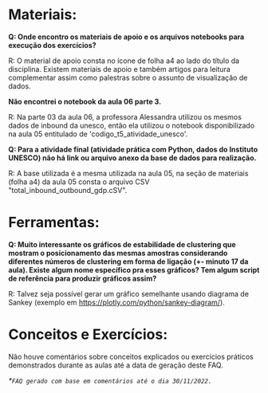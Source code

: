 # **Materiais:**

**Q: Onde encontro os materiais de apoio e os arquivos notebooks para execução dos exercícios?**

R: O material de apoio consta no ícone de folha a4 ao lado do título da disciplina. Existem materiais de apoio e também artigos para leitura complementar assim como palestras sobre o assunto de visualização de dados.

**Não encontrei o notebook da aula 06 parte 3.**

R: Na parte 03 da aula 06, a professora Alessandra utilizou os mesmos dados de inbound da unesco, então ela utilizou o notebook disponibilizado na aula 05 entitulado de 'codigo_t5_atividade_unesco'. 

**Q: Para a atividade final (atividade prática com Python, dados do Instituto UNESCO) não há link ou arquivo anexo da base de dados para realização.**

R: A base utilizada é a mesma utilizada na aula 05, na seção de materiais (folha a4) da aula 05 consta o arquivo CSV "total_inbound_outbound_gdp.cSV". 

# **Ferramentas:**

**Q: Muito interessante os gráficos de estabilidade de clustering que mostram o posicionamento das mesmas amostras considerando diferentes números de clustering em forma de ligação (+- minuto 17 da aula). Existe algum nome específico pra esses gráficos? Tem algum script de referência para produzir gráficos assim?**

R: Talvez seja possível gerar um gráfico semelhante usando diagrama de Sankey (exemplo em https://plotly.com/python/sankey-diagram/).

# **Conceitos e Exercícios:**

Não houve comentários sobre conceitos explicados ou exercícios práticos demonstrados durante as aulas até a data de geração deste FAQ.

_\*`FAQ gerado com base em comentários até o dia 30/11/2022.`_
